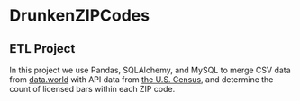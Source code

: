 # DrunkenZIPCodes
## ETL Project

In this project we use Pandas, SQLAlchemy, and MySQL to merge CSV data from [data.world](https://data.world/dcopendata/liquor-licenses) with API data from [the U.S. Census](https://github.com/CommerceDataService/census-wrapper), and determine the count of licensed bars within each ZIP code.
